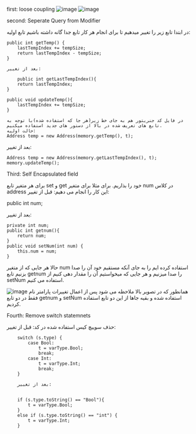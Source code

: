 first: loose coupling
![image](https://github.com/alikmr1378/softeng7/assets/87147901/380840c4-2cff-45b9-bf89-cbfbd73c91cb)
![image](https://github.com/alikmr1378/softeng7/assets/87147901/7021dbe9-afc7-4aa3-9281-8a3345902fc0)

second: 
Seperate Query from Modifier

در ابتدا تابع زیر را تغییر میدهیم تا برای انجام هر کار تابع جدا گانه داشته باشیم
تابع اولیه:

    public int getTemp() {
        lastTempIndex += tempSize;
        return lastTempIndex - tempSize;
    }
    
    بعد از تغییر:
    
        public int getLastTempIndex(){
        return lastTempIndex;
    }

    public void updateTemp(){
        lastTempIndex += tempSize;
    }
    
    در فایل کد جنریتور هم به جای خط زیر(هر جا که استفاده شده)با توجه به تابع های تعریف شده در بالا از دستور های جدید استفاده میکنیم.
    حالت اولیه:
    Address temp = new Address(memory.getTemp(), t);
بعد از تغییر:

    Address temp = new Address(memory.getLastTempIndex(), t);
    memory.updateTemp();

Third: 
Self Encapsulated field

برای هر متغیر تابع set و get خود را بذاریم. برای مثلا برای متغیر num در کلاس address این کار را انجام می دهیم:
قبل از تغییر:

public int num;

بعد از تغییر:

    private int num;
    public int getnum(){
        return num;
    }
    public void setNum(int num) {
        this.num = num;
    }

حالا هر جایی که از متغیر num استفاده کرده ایم را به جای آنکه مستقیم خود آن را صدا بزنیم تابع getnum را صدا میزنیم و هر جایی که میخواستیم آن را مقدار دهی کنیم از setNum استفاده می کنیم.

![image](https://github.com/alikmr1378/softeng7/assets/87147901/88f27eb6-ce13-44ba-965f-bf49b68c5910)
همانطور که در تصویر بالا ملاحظه می شود پس از اعمال تغییرات پارامتر نام فقط در دو تابع getnum و setNum استفاده شده و بقیه جاها از این دو تابع استفاده کردیم.

Fourth:
Remove switch statemnets

حذف سوییچ کیس استفاده شده در کد:
قبل از تغییر:

        switch (s.type) {
            case Bool:
                t = varType.Bool;
                break;
            case Int:
                t = varType.Int;
                break;
        }
        
        بعد از تغییر:
        
        
        if (s.type.toString() == "Bool"){
            t = varType.Bool;
        }
        else if (s.type.toString() == "int") {
            t = varType.Int;
        }



